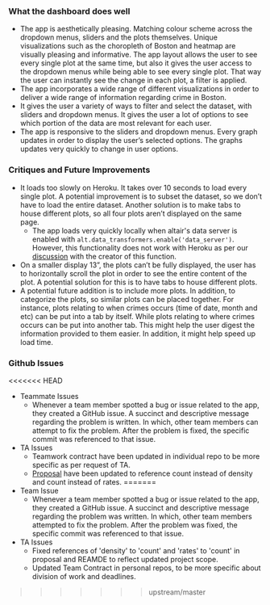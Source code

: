 ### What the dashboard does well
- The app is aesthetically pleasing. Matching colour scheme across the dropdown menus, sliders and the plots themselves. Unique visualizations such as the choropleth of Boston and heatmap are visually pleasing and informative. The app layout allows the user to see every single plot at the same time, but also it gives the user access to the dropdown menus while being able to see every single plot. That way the user can instantly see the change in each plot, a filter is applied.  
- The app incorporates a wide range of different visualizations in order to deliver a wide range of information regarding crime in Boston. 
- It gives the user a variety of ways to filter and select the dataset, with sliders and dropdown menus. It gives the user a lot of options to see which portion of the data are most relevant for each user. 
- The app is responsive to the sliders and dropdown menus. Every graph updates in order to display the user’s selected options. The graphs updates very quickly to change in user options.
  
### Critiques and Future Improvements 
- It loads too slowly on Heroku. It takes over 10 seconds to load every single plot. A potential improvement is to subset the dataset, so we don’t have to load the entire dataset. Another solution is to make tabs to house different plots, so all four plots aren’t displayed on the same page.
  - The app loads very quickly locally when altair's data server is enabled with `alt.data_transformers.enable('data_server')`. However, this functionality does not work with Heroku as per our [discussion](https://github.com/altair-viz/altair_data_server/issues/11) with the creator of this function.
- On a smaller display 13”, the plots can’t be fully displayed, the user has to horizontally scroll the plot in order to see the entire content of the plot. A potential solution for this is to have tabs to house different plots. 
- A potential future addition is to include more plots. In addition, to categorize the plots, so similar plots can be placed together. For instance, plots relating to when crimes occurs (time of date, month and etc) can be put into a tab by itself. While plots relating to where crimes occurs can be put into another tab. This might help the user digest the information provided to them easier. In addition, it might help speed up load time. 

### Github Issues
<<<<<<< HEAD
- Teammate Issues 
  - Whenever a team member spotted a bug or issue related to the app, they created a GitHub issue. A succinct and descriptive message regarding the problem is written. In which, other team members can attempt to fix the problem. After the problem is fixed, the specific commit was referenced to that issue. 
- TA Issues
  - Teamwork contract have been updated in individual repo to be more specific as per request of TA.
  - [Proposal](https://github.com/UBC-MDS/DSCI-532_gr202_dashboard/blob/master/Proposal.md) have been updated to reference count instead of density and count instead of rates. 
=======
- Team Issue
  - Whenever a team member spotted a bug or issue related to the app, they created a GitHub issue. A succinct and descriptive message regarding the problem was written. In which, other team members attempted to fix the problem. After the problem was fixed, the specific commit was referenced to that issue. 
- TA Issues
  - Fixed references of 'density' to 'count' and 'rates' to 'count' in proposal and REAMDE to reflect updated project scope.
  - Updated Team Contract in personal repos, to be more specific about division of work and deadlines. 



>>>>>>> upstream/master
